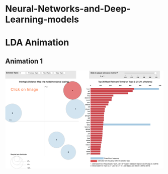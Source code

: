 # Neural-Networks-and-Deep-Learning-models

# LDA Animation

## Animation 1
[<img src="https://github.com/Kishore1818/Neural-Networks-and-Deep-Learning-models/blob/6e9357506d2bc5dc2a5e6adb228eb0b1ec419187/NLP_sample_images/LDA_proj_visualizations_sample.png">](https://kishore1818.github.io/Animations/covid_global_weekly_deaths_animation.html)

